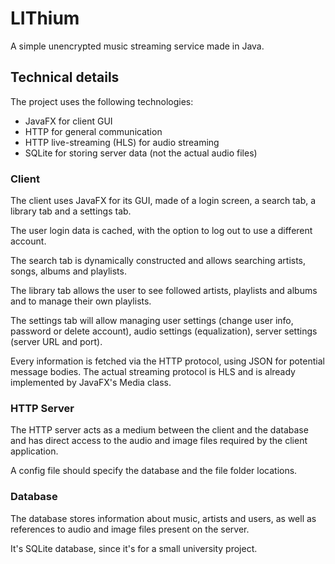 # LIThium

A simple unencrypted music streaming service made in Java.

## Technical details

The project uses the following technologies:

- JavaFX for client GUI
- HTTP for general communication
- HTTP live-streaming (HLS) for audio streaming
- SQLite for storing server data (not the actual audio files)

### Client

The client uses JavaFX for its GUI, made of a login screen, a search tab, a library tab and a settings tab.

The user login data is cached, with the option to log out to use a different account.

The search tab is dynamically constructed and allows searching artists, songs, albums and playlists.

The library tab allows the user to see followed artists, playlists and albums and to manage their own playlists.

The settings tab will allow managing user settings (change user info, password or delete account), audio settings
(equalization), server settings (server URL and port).

Every information is fetched via the HTTP protocol, using JSON for potential message bodies.
The actual streaming protocol is HLS and is already implemented by JavaFX's Media class.

### HTTP Server

The HTTP server acts as a medium between the client and the database and has direct access to the audio and image files
required by the client application.

A config file should specify the database and the file folder locations.

### Database

The database stores information about music, artists and users, as well as references to audio and image files present
on the server.

It's SQLite database, since it's for a small university project.

<!-- TODO: insert database schema -->